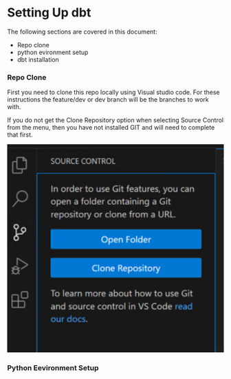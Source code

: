 # Setting Up dbt

The following sections are covered in this document:

- Repo clone
- python evironment setup
- dbt installation

### Repo Clone
First you need to clone this repo locally using Visual studio code. For these instructions the feature/dev or dev branch will be the branches to work with.

If you do not get the Clone Repository option when selecting Source Control from the menu, then you have not installed GIT and will need to complete that first.

![image info](./images/CloneRepo.png)

### Python Eevironment Setup

